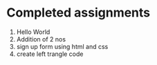 # Completed assignments
1. Hello World
2. Addition of 2 nos
3. sign up form using html and css
4. create left trangle code
